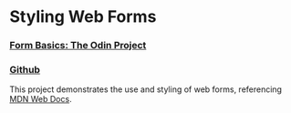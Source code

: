 # Styling Web Forms
### [Form Basics:  The Odin Project](https://www.theodinproject.com/lessons/node-path-intermediate-html-and-css-form-basics)
### [Github](https://github.com/jzanderson09/mdn-styling-web-forms)

This project demonstrates the use and styling of web forms, referencing [MDN Web Docs](https://developer.mozilla.org/en-US/docs/Learn/Forms/Styling_web_forms).